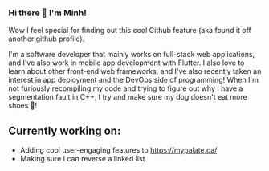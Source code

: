 ### Hi there 👋 I'm Minh!

Wow I feel special for finding out this cool Github feature (aka found it off another github profile).

I'm a software developer that mainly works on full-stack web applications, and I've also work in mobile app development with Flutter.
I also love to learn about other front-end web frameworks, and I've also recently taken an interest in app deployment and the DevOps side of programming!
When I'm not furiously recompiling my code and trying to figure out why I have a segmentation fault in C++, I try and make sure my dog doesn't eat more shoes 🐶!

## Currently working on:

- Adding cool user-engaging features to https://mypalate.ca/
- Making sure I can reverse a linked list

<!--
**minhqto/minhqto** is a ✨ _special_ ✨ repository because its `README.md` (this file) appears on your GitHub profile.

Here are some ideas to get you started:

- 🔭 I’m currently working on ...
- 🌱 I’m currently learning ...
- 👯 I’m looking to collaborate on ...
- 🤔 I’m looking for help with ...
- 💬 Ask me about ...
- 📫 How to reach me: ...
- 😄 Pronouns: ...
- ⚡ Fun fact: ...
-->
